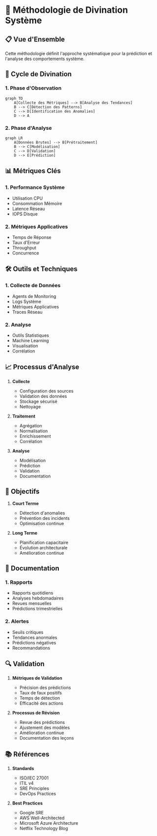 # 🎯 Méthodologie de Divination Système

## 📋 Vue d'Ensemble

Cette méthodologie définit l'approche systématique pour la prédiction et l'analyse des comportements système.

## 🔄 Cycle de Divination

### 1. Phase d'Observation
```mermaid
graph TD
    A[Collecte des Métriques] --> B[Analyse des Tendances]
    B --> C[Détection des Patterns]
    C --> D[Identification des Anomalies]
    D --> A
```

### 2. Phase d'Analyse
```mermaid
graph LR
    A[Données Brutes] --> B[Prétraitement]
    B --> C[Modélisation]
    C --> D[Validation]
    D --> E[Prédiction]
```

## 📊 Métriques Clés

### 1. Performance Système
- Utilisation CPU
- Consommation Mémoire
- Latence Réseau
- IOPS Disque

### 2. Métriques Applicatives
- Temps de Réponse
- Taux d'Erreur
- Throughput
- Concurrence

## 🛠 Outils et Techniques

### 1. Collecte de Données
- Agents de Monitoring
- Logs Système
- Métriques Applicatives
- Traces Réseau

### 2. Analyse
- Outils Statistiques
- Machine Learning
- Visualisation
- Corrélation

## 📈 Processus d'Analyse

1. **Collecte**
   - Configuration des sources
   - Validation des données
   - Stockage sécurisé
   - Nettoyage

2. **Traitement**
   - Agrégation
   - Normalisation
   - Enrichissement
   - Corrélation

3. **Analyse**
   - Modélisation
   - Prédiction
   - Validation
   - Documentation

## 🎯 Objectifs

1. **Court Terme**
   - Détection d'anomalies
   - Prévention des incidents
   - Optimisation continue

2. **Long Terme**
   - Planification capacitaire
   - Évolution architecturale
   - Amélioration continue

## 📝 Documentation

### 1. Rapports
- Rapports quotidiens
- Analyses hebdomadaires
- Revues mensuelles
- Prédictions trimestrielles

### 2. Alertes
- Seuils critiques
- Tendances anormales
- Prédictions négatives
- Recommandations

## 🔍 Validation

1. **Métriques de Validation**
   - Précision des prédictions
   - Taux de faux positifs
   - Temps de détection
   - Efficacité des actions

2. **Processus de Révision**
   - Revue des prédictions
   - Ajustement des modèles
   - Amélioration continue
   - Documentation des leçons

## 📚 Références

1. **Standards**
   - ISO/IEC 27001
   - ITIL v4
   - SRE Principles
   - DevOps Practices

2. **Best Practices**
   - Google SRE
   - AWS Well-Architected
   - Microsoft Azure Architecture
   - Netflix Technology Blog 